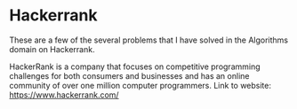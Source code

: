 Hackerrank
====
These are a few of the several problems that I have solved in the Algorithms domain on Hackerrank.

HackerRank is a company that focuses on competitive programming challenges for both consumers and businesses and has an online community of over one million computer programmers.
Link to website: https://www.hackerrank.com/
